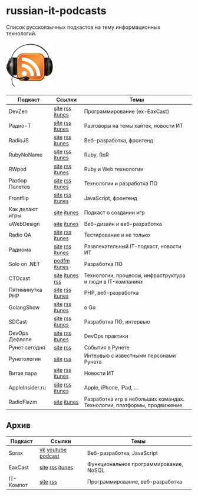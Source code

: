 russian-it-podcasts
===================
Список русскоязычных подкастов на тему информационных технологий.

![podcasts](podcasts.png)

 Подкаст | Ссылки | Темы
---------|--------|------
DevZen   | [site](http://devzen.ru/) [rss](http://devzen.ru/feed/) [itunes](http://vk.cc/2YIFnf) |  Программирование (ex-EaxCast)
Радио-Т  | [site](http://www.radio-t.com/) [rss](http://feeds.rucast.net/radio-t) [itunes](http://vk.cc/1Fad2N) | Разговоры на темы хайтек, новости ИТ
RadioJS  | [site](http://radiojs.ru/) [rss](http://radiojs.ru/feed/podcast/) [itunes](https://itunes.apple.com/ru/podcast/radio-js/id904938655) | Веб-разработка, фронтенд
RubyNoName | [site](http://rubynoname.ru/) [rss](http://feeds.feedburner.com/rubynoname-standalone) [itunes](http://vk.cc/2YIEAY) | Ruby, RoR
RWpod | [site](http://www.rwpod.com/) [rss](http://feeds.rwpod.com/rwpod) [itunes](https://itunes.apple.com/ru/podcast/rwpod-podkast-pro-mir-ruby/id597248066) | Ruby и Web технологии
Разбор Полетов | [site](http://razbor-poletov.com/) [rss](http://feeds.feedburner.com/razbor-podcast) [itunes](http://vk.cc/2YIF7G) | Технологии и разработка ПО
Frontflip | [site](http://frontflip.me/) [rss](http://frontflip.me/podcast.xml) [itunes](http://vk.cc/2YIFuW) | JavaScript, фронтенд
Как делают игры | [site](http://galyonkin.com/podcast/) [itunes](http://vk.cc/2ZsSzE) | Подкаст о создании игр
uWebDesign | [site](http://uwebdesign.ru/) [itunes](https://itunes.apple.com/ru/podcast/uwebdesign-vse-o-veb-razrabotke/id923355344) | Веб-дизайн и веб-разработка
Radio QA | [site](http://radio-qa.com/) [rss](http://radio-qa.com/feed) [itunes](https://itunes.apple.com/ru/podcast/radio-qa/id1021236121) | Тестирование и не только
Радиома | [site](http://radioma.org/) [rss](http://feeds.feedburner.com/It-Radioma) [itunes](https://itunes.apple.com/ru/podcast/razvlekatel-nyj-it-podkast/id526797445) | Развлекательный IT-подкаст, новости ИТ
Solo on .NET | [podfm](https://spbaltnet.podfm.ru/solo/) [itunes](https://itunes.apple.com/de/podcast/solo-on-.net/id730081104?mt=2) | Разработка ПО
CTOcast | [site](http://ctocast.com/) [itunes](https://itunes.apple.com/ru/podcast/ctocast/id945496997) [rss](http://feeds.feedburner.com/CTOcast) | Технологии, процессы, инфраструктура и люди в IT-компаниях
Пятиминутка PHP | [site](http://5minphp.ru/) [rss](http://feeds.soundcloud.com/users/soundcloud:users:153519653/sounds.rss) [itunes](https://itunes.apple.com/ru/podcast/patiminutka-php/id996423650) | PHP, веб-разработка
GolangShow | [site](http://golangshow.com/) [rss](http://golangshow.com/index.xml) [itunes](https://itunes.apple.com/ru/podcast/podkast-golangshow/id1031101295) | о Go
SDCast | [site](http://sdcast.ksdaemon.ru/) [rss](http://sdcast.ksdaemon.ru/feed/podcast/) [itunes](https://itunes.apple.com/ru/podcast/software-development-podcast/id890468606) | Разработка ПО, интервью
DevOps Дефлопе | [site](http://devopsdeflope.ru/) [rss](http://feeds.feedburner.com/devopsdeflope) [itunes](https://itunes.apple.com/ru/podcast/devops-deflope-podkast/id670175970) | DevOps практики
Рунет сегодня | [site](http://runet-segodnya.podfm.ru/) [rss](http://runet-segodnya.podfm.ru/rss/rss.xml) | События в Рунете
Рунетология | [site](http://runetologia.podfm.ru/) [rss](http://runetologia.podfm.ru/rss/rss.xml) | Интервью с известными персонами Рунета
Витая пара | [site](http://www.tpair.org/) [rss](http://feeds.feedburner.com/tpair/oiQT) [itunes](http://itunes.apple.com/us/podcast/podkast-vitaa-para/id523996227) | Новости ИТ
AppleInsider.ru | [site](http://appleinsider.ru/ipodcast) [rss](http://appleinsider.ru/feed) [itunes](https://itunes.apple.com/ru/podcast/id427483050) | Apple, iPhone, iPad, ...
RadioFlazm | [site](http://flazm.ru/podcast) [itunes](https://itunes.apple.com/ru/podcast/radioflazm/id709222897) | Разработка игр в небольших командах. Технологии, платформы, продвижение.

Архив
-----
 Подкаст | Ссылки | Темы
---------|--------|------
Sorax | [vk](http://vk.com/soraxcss) [youtube](http://www.youtube.com/user/ArtSorax/) [podcast](http://vk.cc/2YIFEv) | Веб-разработка, JavaScript
EaxCast  | [site](http://eax.me/tag/podcast/) [rss](http://eax.me/feed/) [itunes](http://vk.cc/2YIFhh) | Функциональное программирование, NoSQL
IT-Компот | [site](http://www.itkompot.ru/) [rss](http://hack.podfm.ru/it_compot/rss/rss.xml) | Программирование, веб-разработка